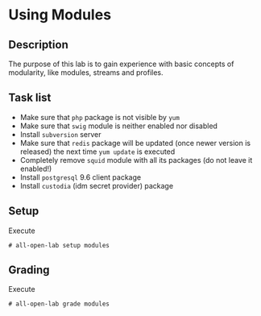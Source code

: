 # Using Modules

## Description
The purpose of this lab is to gain experience with basic concepts of modularity, like modules, streams and profiles.

## Task list
* Make sure that `php` package is not visible by `yum`
* Make sure that `swig` module is neither enabled nor disabled
* Install `subversion` server
* Make sure that `redis` package will be updated (once newer version is released) the next time `yum update` is executed
* Completely remove `squid` module with all its packages (do not leave it enabled!)
* Install `postgresql` 9.6 client package
* Install `custodia` (idm secret provider) package

## Setup
Execute
```console
# all-open-lab setup modules
```

## Grading
Execute
```console
# all-open-lab grade modules
```
